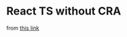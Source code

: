 # React TS without CRA

from [this link](https://dev.to/riddhiagrawal001/create-react-app-without-create-react-app-typescript-5ea2)